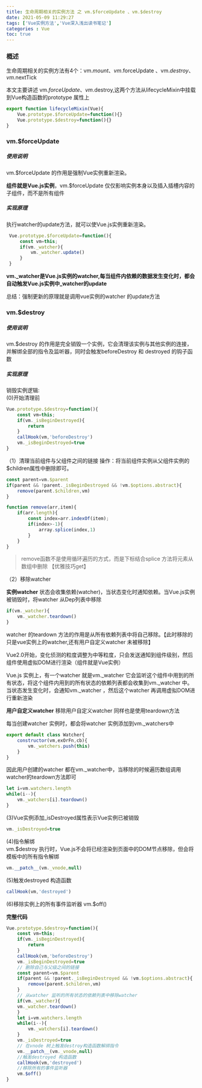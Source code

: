 ```yaml
---
title: 生命周期相关的实例方法 之 vm.$forceUpdate 、vm.$destroy
date: 2021-05-09 11:29:27
tags: ['Vue实例方法','Vue深入浅出读书笔记']
categories : Vue 
toc: true
---
```

### 概述
生命周期相关的实例方法有4个：vm.$mount、vm.$forceUpdate 、vm.$destroy、vm.$nextTick

本文主要讲述 vm.$forceUpdate 、vm.$destroy,这两个方法从lifecycleMixin中挂载到Vue构造函数的prototype 属性上

```js
export function lifecycleMixin(Vue){
    Vue.prototype.$forceUpdate=function(){}
    Vue.prototype.$destroy=function(){}
}
```


### vm.$forceUpdate
##### 使用说明
vm.$forceUpdate 的作用是强制Vue实例重新渲染。

**组件就是Vue.js实例**，vm.$forceUpdate 仅仅影响实例本身以及插入插槽内容的子组件，而不是所有组件

##### 实现原理
执行watcher的update方法，就可以使Vue.js实例重新渲染。

```js
 Vue.prototype.$forceUpdate=function(){
     const vm=this;
     if(vm._watcher){
         vm._watcher.update()
     }
 }
```
**vm._watcher是Vue.js实例的watcher,每当组件内依赖的数据发生变化时，都会自动触发Vue.js实例中_watcher的update**


总结：强制更新的原理就是调用vue实例的watcher 的update方法

### vm.$destroy 
##### 使用说明
vm.$destroy 的作用是完全销毁一个实例，它会清理该实例与其他实例的连接，并解绑全部的指令及监听器，同时会触发beforeDestroy 和 destroyed 的钩子函数

##### 实现原理
销毁实例逻辑:  
(0)开始清理前
```js
Vue.prototype.$destroy=function(){
    const vm=this;
    if(vm._isBeginDestroyed){
        return
    }
    callHook(vm,'beforeDestroy')
    vm._isBeginDestroyed=true
}
```
（1）清理当前组件与父组件之间的链接
操作：将当前组件实例从父组件实例的$children属性中删除即可。

```js
const parent=vm.$parent
if(parent && !parent._isBeginDestroyed && !vm.$options.abstract){
    remove(parent.$children,vm)
}

function remove(arr,item){
    if(arr.length){
        const index=arr.indexOf(item);
        if(index>-1){
            array.splice(index,1)
        }
    }
}
```
> remove函数不是使用循环遍历的方式，而是下标结合splice 方法将元素从数组中删除 【优雅技巧get】

（2）移除watcher 

**实例watcher**
    状态会收集依赖(watcher)，当状态变化时通知依赖。当Vue.js实例被销毁时，将watcher 从Dep列表中移除

```js
if(vm._watcher){
    vm._watcher.teardown()
}
```
watcher 的teardown 方法的作用是从所有依赖列表中将自己移除。【此时移除的只是vue实例上的watcher,还有用户自定义watcher 未被移除】



Vue2.0开始，变化侦测的粒度调整为中等粒度，只会发送通知到组件级别，然后组件使用虚拟DOM进行渲染（组件就是Vue实例）

Vue.js 实例上，有一个watcher 就是vm._watcher 它会监听这个组件中用到的所有状态，将这个组件内用到的所有状态的依赖列表都会收集到vm._watcher 中。当状态发生变化时，会通知vm._watcher ，然后这个watcher 再调用虚拟DOM进行重新渲染


**用户自定义watcher**
移除用户自定义watcher 同样也是使用teardown方法

每当创建watcher 实例时，都会将watcher 实例添加到vm._watchers中
```js
export default class Watcher{
    constructor(vm,exOrFn,cb){
        vm._watchers.push(this)
    }
}
```
因此用户创建的watcher 都在vm._watcher中，当移除的时候遍历数组调用watcher的teardown方法即可

```js
let i=vm.watchers.length
while(i--){
    vm._watchers[i].teardown()
}
```

(3)Vue实例添加_isDestroyed属性表示Vue实例已被销毁
```js
vm._isDestroyed=true
```

(4)指令解绑  
vm.$destroy 执行时，Vue.js不会将已经渲染到页面中的DOM节点移除，但会将模板中的所有指令解绑 
```js
vm.__patch__(vm._vnode,null)
```
(5)触发destroyed 构造函数
```js
callHook(vm,'destroyed')
```
(6)移除实例上的所有事件监听器
vm.$off()

**完整代码**
```js
Vue.prototype.$destroy=function(){
    const vm=this;
    if(vm._isBeginDestroyed){
        return
    }
    callHook(vm,'beforeDestroy')
    vm._isBeginDestroyed=true
    // 删除自己与父级之间的链接
    const parent=vm.$parent
    if(parent && !parent._isBeginDestroyed && !vm.$options.abstract){
        remove(parent.$children,vm)
    }
    // 从watcher 监听的所有状态的依赖列表中移除watcher
    if(vm._watcher){
    vm._watcher.teardown()
    }
    let i=vm.watchers.length
    while(i--){
        vm._watchers[i].teardown()
    }
    vm._isDestroyed=true
    // 在vnode 树上触发destroy构造函数解绑指令
    vm.__patch__(vm._vnode,null)
    //触发destroyed 构造函数
    callHook(vm,'destroyed')
    //移除所有的事件监听器
    vm.$off()
}
```